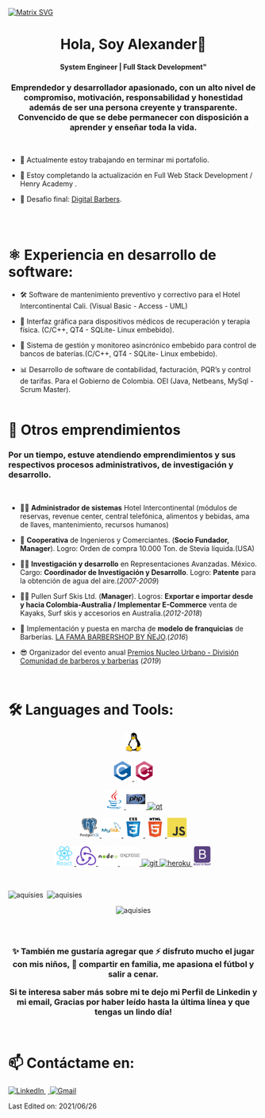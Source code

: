 [![Matrix SVG](https://raw.githubusercontent.com/rodrigograca31/rodrigograca31/master/matrix.svg)](https://www.youtube.com/watch?v=SDkAGkd4NLc)

<p>
  <h1 align="center"><b>Hola, Soy Alexander👋</b></h1>
</p>

<p>
  <h4 align="center"><b>System Engineer | Full Stack Development"</b></h4>
</p>

<h3 align=center>
Emprendedor y desarrollador apasionado, con un alto nivel de compromiso, motivación, responsabilidad y honestidad además de ser una persona creyente y transparente. Convencido de que se debe permanecer con disposición a aprender y enseñar toda la vida.
</h3> <br>

- 🔭 Actualmente estoy trabajando en terminar mi portafolio.

- 🌱 Estoy completando la actualización en Full Web Stack Development / Henry Academy .

- 💈 Desafio final: [Digital Barbers](https://github.com/Eduardo871/PROYECTO-FINAL-G8).</h3>

<br>
<br>

<h1 align="left">⚛  Experiencia en desarrollo de software:</h2>

- 🛠 Software de mantenimiento preventivo y correctivo para el Hotel Intercontinental Cali. (Visual Basic - Access - UML) <br>

- 🏧 Interfaz gráfica para dispositivos médicos de recuperación y terapia física. (C/C++, QT4 - SQLite- Linux embebido). <br/>

- 🏧 Sistema de gestión y monitoreo asincrónico embebido para control de bancos de baterías.(C/C++, QT4 - SQLite- Linux embebido).<br/>

- 📊 Desarrollo de software de contabilidad, facturación, PQR’s y control de tarifas. Para el Gobierno de Colombia. OEI (Java, Netbeans, MySql - Scrum Master).
  <br>
  <br/>

<h1>👀  Otros emprendimientos</h1>
<h3>Por un tiempo, estuve atendiendo emprendimientos y sus respectivos procesos administrativos, de investigación y desarrollo.</h3>
<br>

- 💁‍♂️ **Administrador de sistemas** Hotel Intercontinental (módulos de reservas, revenue center, central telefónica, alimentos y bebidas, ama de llaves, mantenimiento, recursos humanos)

- 🤝 **Cooperativa** de Ingenieros y Comerciantes. (**Socio Fundador, Manager**). Logro: Orden de compra 10.000 Ton. de Stevia líquida.(USA)

- 👨‍💻 **Investigación y desarrollo** en Representaciones Avanzadas. México. Cargo: **Coordinador de Investigación y Desarrollo**. Logro: **Patente** para la obtención de agua del aire.(_2007-2009_)

- 🏄‍♂️ Pullen Surf Skis Ltd. (**Manager**). Logros: **Exportar e importar desde y hacia Colombia-Australia / Implementar E-Commerce** venta de Kayaks, Surf skis y accesorios en Australia.(_2012-2018_)

- 💈 Implementación y puesta en marcha de **modelo de franquicias** de Barberías. [LA FAMA BARBERSHOP BY ÑEJO](https://www.instagram.com/lafamabarbershop_cali).(_2016_)

- 😎 Organizador del evento anual [Premios Nucleo Urbano - División Comunidad de barberos y barberias](https://premiosnucleourbano.com/) (_2019_)

<br>

<h1 align="left">🛠 Languages and Tools:</h3>
<p align="center"><a href="https://www.linux.org/" target="_blank"> <img src="https://raw.githubusercontent.com/devicons/devicon/master/icons/linux/linux-original.svg" alt="linux" width="40" height="40"/>

<p align="center"> <a href="https://www.cprogramming.com/" target="_blank"> <img src="https://raw.githubusercontent.com/devicons/devicon/master/icons/c/c-original.svg" alt="c" width="40" height="40"/> </a> 
<a href="https://www.w3schools.com/cpp/" target="_blank"> <img src="https://raw.githubusercontent.com/devicons/devicon/master/icons/cplusplus/cplusplus-original.svg" alt="cplusplus" width="40" height="40"/> </a>

<p align="center"><a href="https://www.java.com" target="_blank"> <img src="https://raw.githubusercontent.com/devicons/devicon/master/icons/java/java-original.svg" alt="java" width="40" height="40"/> </a>
<a href="https://www.php.net" target="_blank"> <img src="https://raw.githubusercontent.com/devicons/devicon/master/icons/php/php-original.svg" alt="php" width="40" height="40"/> </a>
<a href="https://www.qt.io/" target="_blank"> <img src="https://upload.wikimedia.org/wikipedia/commons/0/0b/Qt_logo_2016.svg" alt="qt" width="40" height="40"/> </a>

<p align="center"><a href="https://www.postgresql.org" target="_blank"> <img src="https://raw.githubusercontent.com/devicons/devicon/master/icons/postgresql/postgresql-original-wordmark.svg" alt="postgresql" width="40" height="40"/> </a>
<a href="https://www.microsoft.com/en-us/sql-server" rel="nofollow"> <a href="https://www.mysql.com/" rel="nofollow"> <img src="https://raw.githubusercontent.com/devicons/devicon/master/icons/mysql/mysql-original-wordmark.svg" alt="mysql" width="40" height="40" style="max-width:100%;"> </a> <a href="https://www.w3schools.com/css/" rel="nofollow"> <img src="https://raw.githubusercontent.com/devicons/devicon/master/icons/css3/css3-original-wordmark.svg" alt="css3" width="40" height="40" style="max-width:100%;"> </a>
<a href="https://www.w3.org/html/" rel="nofollow"> <img src="https://raw.githubusercontent.com/devicons/devicon/master/icons/html5/html5-original-wordmark.svg" alt="html5" width="40" height="40" style="max-width:100%;"> </a>
<a href="https://developer.mozilla.org/en-US/docs/Web/JavaScript" target="_blank"> <img src="https://raw.githubusercontent.com/devicons/devicon/master/icons/javascript/javascript-original.svg" alt="javascript" width="40" height="40"/> </a>

<p align="center"><a href="https://reactjs.org/" rel="nofollow"> <img src="https://raw.githubusercontent.com/devicons/devicon/master/icons/react/react-original-wordmark.svg" alt="react" width="40" height="40" style="max-width:100%;"> </a>
<a href="https://redux.js.org" rel="nofollow"> <img src="https://raw.githubusercontent.com/devicons/devicon/master/icons/redux/redux-original.svg" alt="redux" width="40" height="40" style="max-width:100%;"> </a>
<a href="https://nodejs.org" rel="nofollow"> <img src="https://raw.githubusercontent.com/devicons/devicon/master/icons/nodejs/nodejs-original-wordmark.svg" alt="nodejs" width="40" height="40" style="max-width:100%;"> </a>
<a href="https://expressjs.com" rel="nofollow"> <img src="https://raw.githubusercontent.com/devicons/devicon/master/icons/express/express-original-wordmark.svg" alt="express" width="40" height="40" style="max-width:100%;"> </a>
<a href="https://git-scm.com/" rel="nofollow"> <img src="https://camo.githubusercontent.com/fbfcb9e3dc648adc93bef37c718db16c52f617ad055a26de6dc3c21865c3321d/68747470733a2f2f7777772e766563746f726c6f676f2e7a6f6e652f6c6f676f732f6769742d73636d2f6769742d73636d2d69636f6e2e737667" alt="git" width="40" height="40" data-canonical-src="https://www.vectorlogo.zone/logos/git-scm/git-scm-icon.svg" style="max-width:100%;"> </a>
<a href="https://heroku.com" rel="nofollow"> <img src="https://camo.githubusercontent.com/df12cb598044a3f38efc1f45e3580558c324cf8789b79487125044eeebcc4dee/68747470733a2f2f7777772e766563746f726c6f676f2e7a6f6e652f6c6f676f732f6865726f6b752f6865726f6b752d69636f6e2e737667" alt="heroku" width="40" height="40" data-canonical-src="https://www.vectorlogo.zone/logos/heroku/heroku-icon.svg" style="max-width:100%;"> </a>
<a href="https://getbootstrap.com" rel="nofollow"> <img src="https://raw.githubusercontent.com/devicons/devicon/master/icons/bootstrap/bootstrap-plain-wordmark.svg" alt="bootstrap" width="40" height="40" style="max-width:100%;"> </a>

</p>
<br>
<p><img align="center" src="https://github-readme-stats.vercel.app/api/top-langs?username=aquisies&show_icons=true&locale=en&layout=compact" alt="aquisies" />
&nbsp;<img align="center" src="https://github-readme-stats.vercel.app/api?username=aquisies&show_icons=true&locale=en" alt="aquisies" /></p>

<p align="center"><img  src="https://github-readme-streak-stats.herokuapp.com/?user=aquisies&" alt="aquisies" /></p>
<h3 align="center">
<br>
<br>
✨ También me gustaría agregar que ⚡ disfruto mucho el jugar con mis niños, 💞️ compartir en familia, me apasiona el fútbol y salir a cenar.
<br>

Si te interesa saber más sobre mi te dejo mi Perfil de Linkedin y mi email, Gracias por haber leído hasta la última línea y que tengas un lindo día!</h3>
<br>

<h1 align="left">📫 Contáctame en:</h3>
<p align="left">
<a href="https://linkedin.com/in/https://www.linkedin.com/in/alexander-mina/" target="blank">
<img src="https://img.shields.io/badge/linkedin-%230077B5.svg?&style=for-the-badge&logo=linkedin&logoColor=white" alt="LinkedIn" />
</a>&nbsp;<a href="mailto:aquisiesalex@gmail.com?subject=Hola%20Alexander">
<img src="https://img.shields.io/badge/gmail-%23D14836.svg?&style=for-the-badge&logo=gmail&logoColor=white" alt="Gmail"/></a>&nbsp;
</p>



Last Edited on: 2021/06/26


